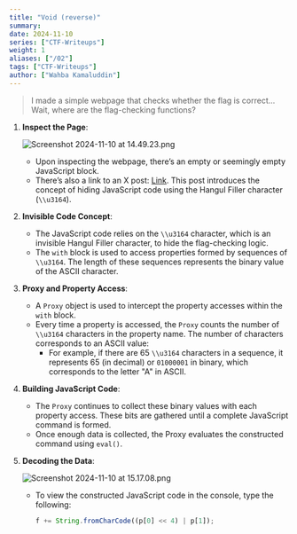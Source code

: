 ```yaml
---
title: "Void (reverse)"
summary:
date: 2024-11-10
series: ["CTF-Writeups"]
weight: 1
aliases: ["/02"]
tags: ["CTF-Writeups"]
author: ["Wahba Kamaluddin"]
---
```


> I made a simple webpage that checks whether the flag is correct... Wait, where are the flag-checking functions?

1. **Inspect the Page**:

   ![Screenshot 2024-11-10 at 14.49.23.png](<images/writeups/hkcert24/Void(reverse)/Screenshot_2024-11-10_at_14.49.23.png>)

   - Upon inspecting the webpage, there’s an empty or seemingly empty JavaScript block.
   - There’s also a link to an X post: [Link](https://x.com/aemkei/status/1843756978147078286). This post introduces the concept of hiding JavaScript code using the Hangul Filler character (`\\u3164`).

2. **Invisible Code Concept**:
   - The JavaScript code relies on the `\\u3164` character, which is an invisible Hangul Filler character, to hide the flag-checking logic.
   - The `with` block is used to access properties formed by sequences of `\\u3164`. The length of these sequences represents the binary value of the ASCII character.
3. **Proxy and Property Access**:
   - A `Proxy` object is used to intercept the property accesses within the `with` block.
   - Every time a property is accessed, the `Proxy` counts the number of `\\u3164` characters in the property name. The number of characters corresponds to an ASCII value:
     - For example, if there are 65 `\\u3164` characters in a sequence, it represents 65 (in decimal) or `01000001` in binary, which corresponds to the letter "A" in ASCII.
4. **Building JavaScript Code**:
   - The `Proxy` continues to collect these binary values with each property access. These bits are gathered until a complete JavaScript command is formed.
   - Once enough data is collected, the Proxy evaluates the constructed command using `eval()`.
5. **Decoding the Data**:

   ![Screenshot 2024-11-10 at 15.17.08.png](<images/writeups/hkcert24/Void(reverse)/Screenshot_2024-11-10_at_15.17.08.png>)

   - To view the constructed JavaScript code in the console, type the following:
     ```jsx
     f += String.fromCharCode((p[0] << 4) | p[1]);
     ```

